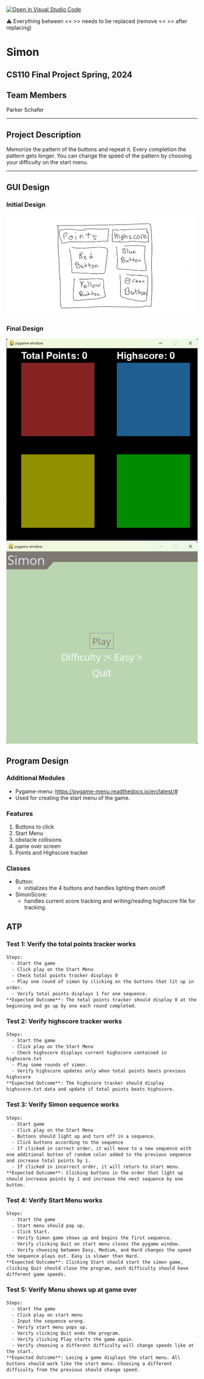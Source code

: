 [![Open in Visual Studio Code](https://classroom.github.com/assets/open-in-vscode-718a45dd9cf7e7f842a935f5ebbe5719a5e09af4491e668f4dbf3b35d5cca122.svg)](https://classroom.github.com/online_ide?assignment_repo_id=14587785&assignment_repo_type=AssignmentRepo)

:warning: Everything between << >> needs to be replaced (remove << >> after replacing)

# Simon
## CS110 Final Project  Spring, 2024

## Team Members

Parker Schafer

***

## Project Description

Memorize the pattern of the buttons and repeat it. Every completion the pattern gets longer. You can change the speed of the pattern by choosing your difficulty on the start menu.

***    

## GUI Design

### Initial Design

![initial gui](assets/gui.jpg)

### Final Design

![final gui](assets/finalgui.png)
![final gui](assets/finalgui2.png)

## Program Design

### Additional Modules
  - Pygame-menu: https://pygame-menu.readthedocs.io/en/latest/#
   - Used for creating the start menu of the game.


### Features

1. Buttons to click
2. Start Menu
3. obstacle collisions  
4. game over screen
5. Points and Highscore tracker

### Classes

- Button:
    - initializes the 4 buttons and handles lighting them on/off 
- SimonScore:
  - handles current score tracking and writing/reading highscore file for tracking.

## ATP

### Test 1: Verify the total points tracker works
    Steps:
      - Start the game
      - Click play on the Start Menu
      - Check total points tracker displays 0
      - Play one round of simon by clicking on the buttons that lit up in order.
      - Verify total points displays 1 for one sequence.
    **Expected Outcome**: The total points tracker should display 0 at the beginning and go up by one each round completed.
### Test 2: Verify highscore tracker works
    Steps:
      - Start the game
      - Click play on the Start Menu
      - Check highscore displays current highscore contained in highscore.txt
      - Play some rounds of simon.
      - Verify highscore updates only when total points beats previous highscore
    **Expected Outcome**: The highscore tracker should display highscore.txt data and update if total points beats highscore.
### Test 3: Verify Simon sequence works
    Steps:
      - Start game
      - Click play on the Start Menu
      - Buttons should light up and turn off in a sequence.
      - Click buttons according to the sequence
      - If clicked in correct order, it will move to a new sequence with one additional button of random color added to the previous sequence and increase total points by 1.
      - If clicked in incorrect order, it will return to start menu.
    **Expected Outcome**: Clicking buttons in the order that light up should increase points by 1 and increase the next sequence by one button.
### Test 4: Verify Start Menu works
    Steps:
      - Start the game
      - Start menu should pop up.
      - Click Start.
      - Verify Simon game shows up and begins the first sequence.
      - Verify clicking Quit on start menu closes the pygame window.
      - Verify choosing between Easy, Medium, and Hard changes the speed the sequence plays out. Easy is slower than Hard.
    **Expected Outcome**: Clicking Start should start the simon game, clicking Quit should close the program, each difficulty should have different game speeds.
### Test 5: Verify Menu shows up at game over
    Steps:
      - Start the game
      - Click play on start menu
      - Input the sequence wrong.
      - Verify start menu pops up.
      - Verify clicking Quit ends the program.
      - Verify clicking Play starts the game again.
      - Verify choosing a different difficulty will change speeds like at the start.
    **Expected Outcome**: Losing a game displays the start menu. All buttons should work like the start menu. Choosing a different difficulty from the previous should change speed. 

